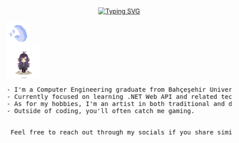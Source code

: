 <div align="center">
    <a href="https://git.io/typing-svg">
      <img src="https://readme-typing-svg.demolab.com?font=Fira+Code&weight=500&size=50&pause=2000&color=8A7FF7&background=6CFF8400&repeat=false&random=false&width=680&height=140&lines=HELLO+HELLO%2C+I'M+ESRA!" alt="Typing SVG" />
    </a>
</div>

<br>
<img src="assets/icons8-moon-and-stars-50 (1).png" align="center" />
<br>
<img src="assets/org_20240301_030929.png" height="right" width="15%">
<pre>
- I'm a Computer Engineering graduate from Bahçeşehir University.
- Currently focused on learning .NET Web API and related technologies.
- As for my hobbies, I'm an artist in both traditional and digital mediums.
- Outside of coding, you'll often catch me gaming.
<br>
 Feel free to reach out through my socials if you share similar interests or have any exciting projects in mind.
</pre>



